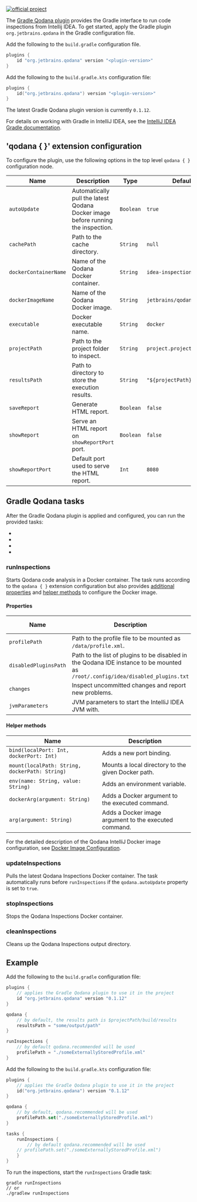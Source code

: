[//]: # (title: Gradle plugin)

[![official project](https://jb.gg/badges/official-flat-square.svg)](https://confluence.jetbrains.com/display/ALL/JetBrains+on+GitHub)

The [Gradle Qodana plugin](https://github.com/JetBrains/gradle-qodana-plugin) provides the Gradle interface to run code inspections from Intellij IDEA. To get started, apply the Gradle plugin `org.jetbrains.qodana` in the Gradle configuration file.

 <tabs group="languages">
  <tab title="Groovy" group-key="groovy">

Add the following to the `build.gradle` configuration file.

  ```groovy
  plugins {
      id "org.jetbrains.qodana" version "<plugin-version>"
  }
  ```

  </tab>
  <tab title="Kotlin DSL" group-key="kotlin-dsl">

Add the following to the `build.gradle.kts` configuration file:

  ```kotlin
  plugins {
      id("org.jetbrains.qodana") version "<plugin-version>"
  }
  ```

  </tab>
 </tabs>

<note>

The latest Gradle Qodana plugin version is currently `0.1.12`. 

</note>


<tip>

For details on working with Gradle in IntelliJ IDEA, see the [IntelliJ IDEA Gradle documentation](https://www.jetbrains.com/help/idea/?Gradle).

</tip>

## 'qodana { }' extension configuration

To configure the plugin, use the following options in the top level `qodana { }` configuration node.

| Name                  | Description                                                               | Type      | Default Value                    |
| --------------------- | ------------------------------------------------------------------------- | --------- | -------------------------------- |
| `autoUpdate`          | Automatically pull the latest Qodana Docker image before running the inspection. | `Boolean` | `true`                           |
| `cachePath`           | Path to the cache directory.                                              | `String`  | `null`                           |
| `dockerContainerName` | Name of the Qodana Docker container.                                      | `String`  | `idea-inspections`               |
| `dockerImageName`     | Name of the Qodana Docker image.                                          | `String`  | `jetbrains/qodana:latest`        |
| `executable`          | Docker executable name.                                                   | `String`  | `docker`                         |
| `projectPath`         | Path to the project folder to inspect.                                    | `String`  | `project.projectDir`             |
| `resultsPath`         | Path to directory to store the execution results.                           | `String`  | `"${projectPath}/build/results"` |
| `saveReport`          | Generate HTML report.                                                     | `Boolean` | `false`                          |
| `showReport`          | Serve an HTML report on `showReportPort` port.                            | `Boolean` | `false`                          |
| `showReportPort`      | Default port used to serve the HTML report.                                 | `Int`     | `8080`                           | 

## Gradle Qodana tasks

After the Gradle Qodana plugin is applied and configured, you can run the provided tasks:
 - [](#runInspections)
 - [](#updateInspections)
 - [](#stopInspections)
 - [](#cleanInspections)

### runInspections

Starts Qodana code analysis in a Docker container. The task runs according to the `qodana { }` extension configuration but also provides [additional properties](#Properties) and [helper methods](#Helper+methods) to configure the Docker image.

<note>

<include src="lib_qd.xml" include-id="docker-ram-note"/>

</note>

#### Properties

| Name                  | Description                                                                                                                      | Type           | Default Value |
| --------------------- | -------------------------------------------------------------------------------------------------------------------------------- | -------------- | ------------- |
| `profilePath`         | Path to the profile file to be mounted as `/data/profile.xml`.                                                                   | `String`       | `null`        |
| `disabledPluginsPath` | Path to the list of plugins to be disabled in the Qodana IDE instance to be mounted as `/root/.config/idea/disabled_plugins.txt` | `String`       | `null`        |
| `changes`             | Inspect uncommitted changes and report new problems.                                                                             | `Boolean`      | `false`       |
| `jvmParameters`       | JVM parameters to start the IntelliJ IDEA JVM with.                                                                                                | `List<String>` | `empty`       |

#### Helper methods

| Name                                            | Description                                           |
| ----------------------------------------------- | ----------------------------------------------------- |
| `bind(localPort: Int, dockerPort: Int)`         | Adds a new port binding.                                |
| `mount(localPath: String, dockerPath: String)`  | Mounts a local directory to the given Docker path.      |
| `env(name: String, value: String)`              | Adds an environment variable.                         |
| `dockerArg(argument: String)`                   | Adds a Docker argument to the executed command.       |
| `arg(argument: String)`                         | Adds a Docker image argument to the executed command. |

<tip>

For the detailed description of the Qodana IntelliJ Docker image configuration, see [Docker Image Configuration](qodana-intellij-docker-techs.md).

</tip>

### updateInspections

Pulls the latest Qodana Inspections Docker container. The task automatically runs before `runInspections` if the `qodana.autoUpdate` property is set to `true`.

### stopInspections

Stops the Qodana Inspections Docker container.

### cleanInspections

Cleans up the Qodana Inspections output directory.

## Example

<tabs group="languages">
  <tab title="Groovy" group-key="groovy"> 

Add the following to the `build.gradle` configuration file:

  ```groovy
  plugins {
      // applies the Gradle Qodana plugin to use it in the project
      id "org.jetbrains.qodana" version "0.1.12"
  }
  
  qodana {
      // by default, the results path is $projectPath/build/results
      resultsPath = "some/output/path"
  }

  runInspections {
      // by default qodana.recommended will be used
      profilePath = "./someExternallyStoredProfile.xml"
  }
  ```
  </tab>

  <tab title="Kotlin DSL" group-key="kotlin-dsl">

Add the following to the `build.gradle.kts` configuration file:

  ```kotlin
  plugins {
      // applies the Gradle Qodana plugin to use it in the project
      id("org.jetbrains.qodana") version "0.1.12"
  }
  
  qodana {
      // by default, qodana.recommended will be used
      profilePath.set("./someExternallyStoredProfile.xml")
  }

  tasks {
      runInspections {
          // by default qodana.recommended will be used
      // profilePath.set("./someExternallyStoredProfile.xml")
      }
  }
  ```
  </tab>
</tabs>

To run the inspections, start the `runInspections` Gradle task:

```shell
gradle runInspections 
// or
./gradlew runInspections
```